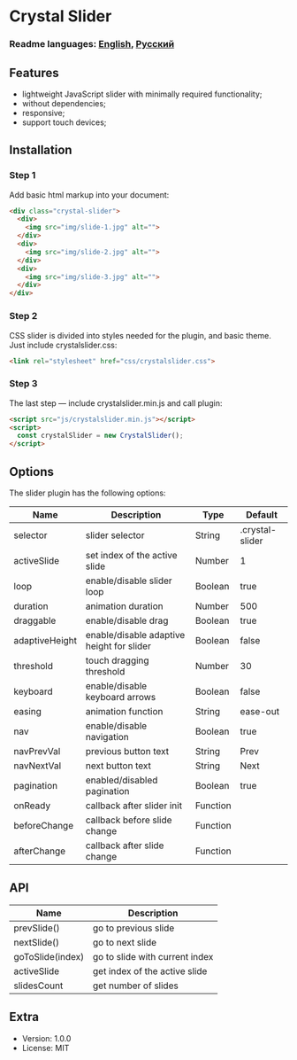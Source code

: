 # Crystal Slider

### Readme languages: [English](README.md), [Русский](README.ru-Ru.md)

## Features

- lightweight JavaScript slider with minimally required functionality;
- without dependencies;
- responsive;
- support touch devices;

## Installation

### Step 1

Add basic html markup into your document:

```html
<div class="crystal-slider">
  <div>
    <img src="img/slide-1.jpg" alt="">
  </div>
  <div>
    <img src="img/slide-2.jpg" alt="">
  </div>
  <div>
    <img src="img/slide-3.jpg" alt="">
  </div>
</div>
```

### Step 2

CSS slider is divided into styles needed for the plugin, and basic theme. Just include crystalslider.css:

```html
<link rel="stylesheet" href="css/crystalslider.css">
```

### Step 3

The last step — include crystalslider.min.js and call plugin:

```html
<script src="js/crystalslider.min.js"></script>
<script>
  const crystalSlider = new CrystalSlider();
</script>
```

## Options

The slider plugin has the following options:

| Name | Description | Type | Default |
| ------ | ------ | ------ | ------ |
| selector | slider selector | String | .crystal-slider |
| activeSlide | set index of the active slide | Number | 1 |
| loop | enable/disable slider loop | Boolean | true |
| duration | animation duration | Number | 500 |
| draggable | enable/disable drag | Boolean | true |
| adaptiveHeight | enable/disable adaptive height for slider | Boolean | false |
| threshold | touch dragging threshold | Number | 30 |
| keyboard | enable/disable keyboard arrows | Boolean | false |
| easing | animation function | String | ease-out |
| nav | enable/disable navigation | Boolean | true |
| navPrevVal | previous button text | String | Prev |
| navNextVal | next button text | String | Next |
| pagination | enabled/disabled pagination | Boolean | true |
| onReady | callback after slider init | Function | |
| beforeChange | callback before slide change | Function | |
| afterChange | callback after slide change | Function | |

## API

| Name | Description |
| ------ | ------ |
| prevSlide() | go to previous slide |
| nextSlide() | go to next slide |
| goToSlide(index) | go to slide with current index |
| activeSlide | get index of the active slide |
| slidesCount | get number of slides |

## Extra

- Version: 1.0.0
- License: MIT
